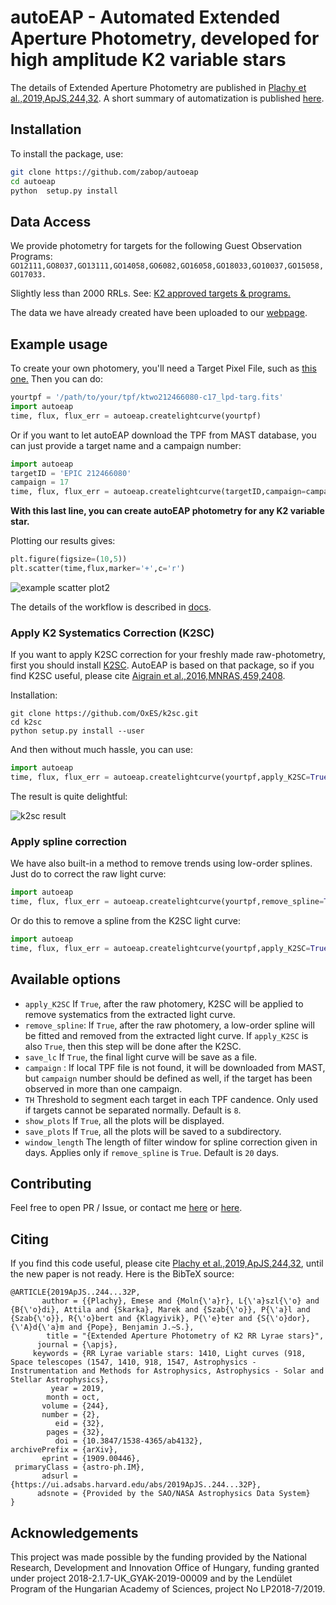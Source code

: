 # autoEAP - Automated Extended Aperture Photometry, developed for high amplitude K2 variable stars

The details of Extended Aperture Photometry are published in [Plachy et al.,2019,ApJS,244,32](https://ui.adsabs.harvard.edu/abs/2019ApJS..244...32P/abstract).
A short summary of automatization is published [here](https://ui.adsabs.harvard.edu/abs/2020arXiv200908786P/abstract).

## Installation

To install the package, use:

```bash
git clone https://github.com/zabop/autoeap
cd autoeap
python  setup.py install
```

## Data Access

We provide photometry for targets for the following Guest Observation Programs:
```GO12111,GO8037,GO13111,GO14058,GO6082,GO16058,GO18033,GO10037,GO15058,GO17033.```

Slightly less than 2000 RRLs. See: [K2 approved targets & programs.](https://keplerscience.arc.nasa.gov/k2-approved-programs.html)

The data we have already created have been uploaded to our [webpage](https://konkoly.hu/KIK/data_en.html).

## Example usage

To create your own photomery, you'll need a Target Pixel File, such as [this one.](https://github.com/zabop/autoeap/blob/master/docs/ktwo212466080-c17_lpd-targ.fits)
Then you can do:

```python
yourtpf = '/path/to/your/tpf/ktwo212466080-c17_lpd-targ.fits'
import autoeap
time, flux, flux_err = autoeap.createlightcurve(yourtpf)
```

Or if you want to let autoEAP download the TPF from MAST database, you can just provide a target name and a campaign number:

```python
import autoeap
targetID = 'EPIC 212466080'
campaign = 17
time, flux, flux_err = autoeap.createlightcurve(targetID,campaign=campaign)
```

**With this last line, you can create autoEAP photometry for any K2 variable star.**

Plotting our results gives:
```python
plt.figure(figsize=(10,5))
plt.scatter(time,flux,marker='+',c='r')
```
![example scatter plot2](https://raw.githubusercontent.com/zabop/autoeap/master/docs/ktwo212466080-c17_raw.png)

The details of the workflow is described in [docs](https://github.com/zabop/autoeap/tree/master/docs).

### Apply K2 Systematics Correction (K2SC)
If you want to apply K2SC correction for your freshly made raw-photometry, first you should install [K2SC](https://github.com/OxES/k2sc). AutoEAP is based on that package, so if you find K2SC useful, please cite [Aigrain et al.,2016,MNRAS,459,2408](https://ui.adsabs.harvard.edu/abs/2016MNRAS.459.2408A/abstract).

Installation:
```
git clone https://github.com/OxES/k2sc.git
cd k2sc
python setup.py install --user
```
And then without much hassle, you can use:
```python
import autoeap
time, flux, flux_err = autoeap.createlightcurve(yourtpf,apply_K2SC=True)
```

The result is quite delightful:

![k2sc result](https://raw.githubusercontent.com/zabop/autoeap/master/docs/ktwo212466080-c17_k2sc.png)

### Apply spline correction
We have also built-in a method to remove trends using low-order splines. Just do to correct the raw light curve:
```python
import autoeap
time, flux, flux_err = autoeap.createlightcurve(yourtpf,remove_spline=True)
```

Or do this to remove a spline from the K2SC light curve:
```python
import autoeap
time, flux, flux_err = autoeap.createlightcurve(yourtpf,apply_K2SC=True,remove_spline=True)
```

## Available options
 - `apply_K2SC` If `True`, after the raw photomery, K2SC will be applied to remove systematics from the extracted light curve.
 - `remove_spline`: If `True`, after the raw photomery, a low-order spline will be fitted and removed from the extracted light curve. If ``apply_K2SC`` is also `True`, then this step will be done after the K2SC.
 - `save_lc` If `True`, the final light curve will be save as a file.
 - `campaign` : If local TPF file is not found, it will be downloaded from MAST, but ``campaign`` number should be defined as well, if the target has been observed in more than one campaign.
 - `TH` Threshold to segment each target in each TPF candence. Only used if targets cannot be separated normally. Default is `8`.
 - `show_plots` If `True`, all the plots will be displayed.
 - `save_plots` If `True`, all the plots will be saved to a subdirectory.
 - `window_length` The length of filter window for spline correction given in days. Applies only if ``remove_spline`` is `True`. Default is `20` days.

## Contributing
Feel free to open PR / Issue, or contact me [here](https://twitter.com/palszab) or [here](ps738@cam.ac.uk).

## Citing
If you find this code useful, please cite [Plachy et al.,2019,ApJS,244,32](https://ui.adsabs.harvard.edu/abs/2019ApJS..244...32P/abstract), until the new paper is not ready. Here is the BibTeX source:
```
@ARTICLE{2019ApJS..244...32P,
       author = {{Plachy}, Emese and {Moln{\'a}r}, L{\'a}szl{\'o} and {B{\'o}di}, Attila and {Skarka}, Marek and {Szab{\'o}}, P{\'a}l and {Szab{\'o}}, R{\'o}bert and {Klagyivik}, P{\'e}ter and {S{\'o}dor}, {\'A}d{\'a}m and {Pope}, Benjamin J.~S.},
        title = "{Extended Aperture Photometry of K2 RR Lyrae stars}",
      journal = {\apjs},
     keywords = {RR Lyrae variable stars: 1410, Light curves (918, Space telescopes (1547, 1410, 918, 1547, Astrophysics - Instrumentation and Methods for Astrophysics, Astrophysics - Solar and Stellar Astrophysics},
         year = 2019,
        month = oct,
       volume = {244},
       number = {2},
          eid = {32},
        pages = {32},
          doi = {10.3847/1538-4365/ab4132},
archivePrefix = {arXiv},
       eprint = {1909.00446},
 primaryClass = {astro-ph.IM},
       adsurl = {https://ui.adsabs.harvard.edu/abs/2019ApJS..244...32P},
      adsnote = {Provided by the SAO/NASA Astrophysics Data System}
}
```

## Acknowledgements
This project was made possible by the funding provided by the National Research, Development and Innovation Office of Hungary, funding granted under project 2018-2.1.7-UK_GYAK-2019-00009 and by the Lendület Program of the Hungarian Academy of Sciences, project No LP2018-7/2019.
